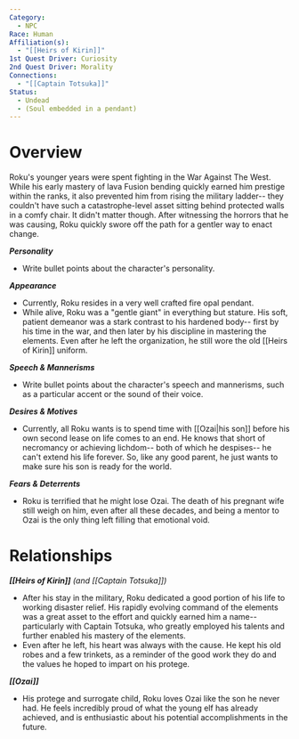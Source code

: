 ```yaml
---
Category:
  - NPC
Race: Human
Affiliation(s):
  - "[[Heirs of Kirin]]"
1st Quest Driver: Curiosity
2nd Quest Driver: Morality
Connections:
  - "[[Captain Totsuka]]"
Status:
  - Undead
  - (Soul embedded in a pendant)
---
```


# Overview
Roku's younger years were spent fighting in the War Against The West. While his early mastery of lava Fusion bending quickly earned him prestige within the ranks, it also prevented him from rising the military ladder-- they couldn't have such a catastrophe-level asset sitting behind protected walls in a comfy chair. It didn't matter though. After witnessing the horrors that he was causing, Roku quickly swore off the path for a gentler way to enact change.

***Personality*** 
- Write bullet points about the character's personality.

***Appearance***
- Currently, Roku resides in a very well crafted fire opal pendant.
- While alive, Roku was a "gentle giant" in everything but stature. His soft, patient demeanor was a stark contrast to his hardened body-- first by his time in the war, and then later by his discipline in mastering the elements. Even after he left the organization, he still wore the old [[Heirs of Kirin]] uniform.

***Speech & Mannerisms***
- Write bullet points about the character's speech and mannerisms, such as a particular accent or the sound of their voice.

***Desires & Motives***
- Currently, all Roku wants is to spend time with [[Ozai|his son]] before his own second lease on life comes to an end. He knows that short of necromancy or achieving lichdom-- both of which he despises-- he can't extend his life forever. So, like any good parent, he just wants to make sure his son is ready for the world.

***Fears & Deterrents***
- Roku is terrified that he might lose Ozai. The death of his pregnant wife still weigh on him, even after all these decades, and being a mentor to Ozai is the only thing left filling that emotional void.

# Relationships

***[[Heirs of Kirin]]*** *(and [[Captain Totsuka]])*
- After his stay in the military, Roku dedicated a good portion of his life to working disaster relief. His rapidly evolving command of the elements was a great asset to the effort and quickly earned him a name-- particularly with Captain Totsuka, who greatly employed his talents and further enabled his mastery of the elements.
- Even after he left, his heart was always with the cause. He kept his old robes and a few trinkets, as a reminder of the good work they do and the values he hoped to impart on his protege.

***[[Ozai]]***
- His protege and surrogate child, Roku loves Ozai like the son he never had. He feels incredibly proud of what the young elf has already achieved, and is enthusiastic about his potential accomplishments in the future.
